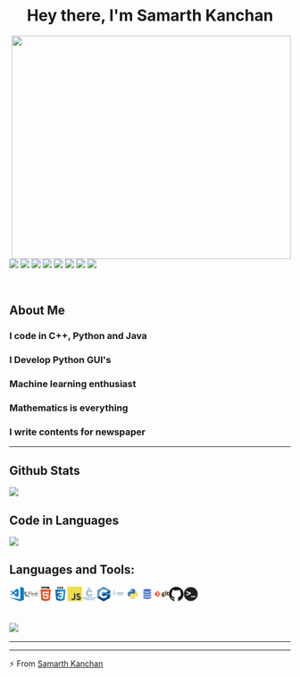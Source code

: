 <p>
  
  <h1 align='center'>Hey there, I'm Samarth Kanchan</h1>

</p>

<img align="right" src="https://github.com/anubhavv1998/Samarth-123/blob/main/developer.gif" height="400" width="500">

[![](https://img.shields.io/badge/LinkedIn-Samarth-blue)](https://www.linkedin.com/in/anubhav-singh-1a9090141/)
[![](https://img.shields.io/badge/Twitter-SamarthKanchan-skyblue)](https://twitter.com/SamKanchan3)
[![](https://img.shields.io/badge/HackerRank-Samarth-brightgreen)](https://www.hackerrank.com/anubhavv1998/)
[![](https://img.shields.io/badge/Portfolio-Samarth-orange)](https://anubhavv1998.github.io/anubhav/)
[![](https://img.shields.io/badge/GeeksForGeeks-Samarth-brightgreen)](https://auth.geeksforgeeks.org/user/4nu6h4v51ngh/)
[![](https://img.shields.io/badge/YouTube-Samarth-darkred)](https://www.youtube.com/channel/UCkyPJOfBGt0z9kdzFe1RZoA)
[![](https://img.shields.io/badge/Gmail-anubhavsingh02016@gmail.com-red)](mailto:anubhavsingh02016@gmail.com)
[![](https://img.shields.io/badge/Discord-Samarth-blue)](https://discord.com/channels/692993599192956928/692993599192956931)

<br>

<h2 align="top">About Me</h2>

### I code in C++, Python and Java

### I Develop Python GUI's 

### Machine learning enthusiast

### Mathematics is everything 

### I write contents for newspaper

<hr>

<h2 style="block">Github Stats</h2>
<p width="100%">
  <a href="https://github.com/Samarth-123">
    <img align="top" src="https://github-readme-stats.vercel.app/api?username=Samarth-123&theme=highcontrast&show_icons=true&count_private=true" />
  </a>
</p>

<h2 style="block">Code in Languages</h2>
  <p width="100%">
    <a href="https://github.com/Samarth-123">
      <img align="top" src="https://github-readme-stats.vercel.app/api/top-langs/?username=Samarth-123&theme=highcontrast&show_icons=true&count_private=true&layout=compact"/>
    </a>
  </p>

<!--
  <h2 style="block">  Projects <h2>
  <p width="100%">
    <a href="https://github.com/Samarth-123/SAIRA-Desktop-Assistant">
      <img align="top" src="https://github-readme-stats.vercel.app/api/pin/?username=Samarth-123&repo=SAIRA-Desktop-Assistant&theme=highcontrast&show_icons=true&count_private=true&layout=compact"/>
    </a>
      <br><br>

    <a href="https://github.com/Samarth-123/EmployeeLoanMgt">
    <img align="top" src="https://github-readme-stats.vercel.app/api/pin/?username=Samarth-123&repo=EmployeeLoanMgt&theme=highcontrast&show_icons=true&count_private=true&layout=compact"/>
    </a>
    <br><br>
    <a href="https://github.com/Samarth-123/EazyPeazy">
    <img align="top" src="https://github-readme-stats.vercel.app/api/pin/?username=Samarth-123&repo=EazyPeazy&theme=highcontrast&show_icons=true&count_private=true&layout=compact"/>
    </a>
    <br><br>
    <a href="https://github.com/Samarth-123/Book-Navigator-GCExtention">
    <img align="top" src="https://github-readme-stats.vercel.app/api/pin/?username=Samarth-123&repo=Book-Navigator-GCExtention&theme=highcontrast&show_icons=true&count_private=true&layout=compact"/>
    </a>
    <br><br>
    <a href="https://github.com/Samarth-123/E-Book_Services">
    <img align="top" src="https://github-readme-stats.vercel.app/api/pin/?username=Samarth-123&repo=E-Book_Services&theme=highcontrast&show_icons=true&count_private=true&layout=compact"/>
    </a>
    </p>
 -->

## Languages and Tools:

<img align="left" alt="Visual Studio Code" width="26px" src="https://raw.githubusercontent.com/github/explore/80688e429a7d4ef2fca1e82350fe8e3517d3494d/topics/visual-studio-code/visual-studio-code.png" />
<img align="left" alt="Flask" width="26px" src="https://raw.githubusercontent.com/github/explore/80688e429a7d4ef2fca1e82350fe8e3517d3494d/topics/flask/flask.png" />
<img align="left" alt="HTML5" width="26px" src="https://raw.githubusercontent.com/github/explore/80688e429a7d4ef2fca1e82350fe8e3517d3494d/topics/html/html.png" />
<img align="left" alt="CSS3" width="26px" src="https://raw.githubusercontent.com/github/explore/80688e429a7d4ef2fca1e82350fe8e3517d3494d/topics/css/css.png" />
<img align="left" alt="JavaScript" width="26px" src="https://raw.githubusercontent.com/github/explore/80688e429a7d4ef2fca1e82350fe8e3517d3494d/topics/javascript/javascript.png" />
<img align="left" alt="C" width="26px" src="https://raw.githubusercontent.com/github/explore/80688e429a7d4ef2fca1e82350fe8e3517d3494d/topics/c/c.png" />
<img align="left" alt="CPP" width="26px" src="https://raw.githubusercontent.com/github/explore/80688e429a7d4ef2fca1e82350fe8e3517d3494d/topics/cpp/cpp.png" />
<img align="left" alt="Java" width="26px" src="https://raw.githubusercontent.com/github/explore/80688e429a7d4ef2fca1e82350fe8e3517d3494d/topics/java/java.png" />
<img align="left" alt="python" width="26px" src="https://raw.githubusercontent.com/github/explore/80688e429a7d4ef2fca1e82350fe8e3517d3494d/topics/python/python.png" />
<img align="left" alt="SQL" width="26px" src="https://raw.githubusercontent.com/github/explore/80688e429a7d4ef2fca1e82350fe8e3517d3494d/topics/sql/sql.png" />
<img align="left" alt="Git" width="26px" src="https://raw.githubusercontent.com/github/explore/80688e429a7d4ef2fca1e82350fe8e3517d3494d/topics/git/git.png" />
<img align="left" alt="GitHub" width="26px" src="https://raw.githubusercontent.com/github/explore/78df643247d429f6cc873026c0622819ad797942/topics/github/github.png" />
<img align="left" alt="Terminal" width="26px" src="https://raw.githubusercontent.com/github/explore/80688e429a7d4ef2fca1e82350fe8e3517d3494d/topics/terminal/terminal.png" /><br/>
<br/>
<br>

![](https://komarev.com/ghpvc/?username=your-github-Samarth-123&label=PROFILE+VIEWS)<hr>


<!--
<details>
<summary>:zap:        </summary>
</details>
Here are some gists [here](https://gist.github.com/anubhavv1998)
code snippits here
-->
<hr>

⚡ From  [Samarth Kanchan](https://github.com/Samarth-123)<br><br>



<!-- Aage aur projects bnane hai


<!--
Here are some ideas to get you started:

- 🔭 I’m currently working on ...
- 🌱 I’m currently learning ...
- 👯 I’m looking to collaborate on ...
- 🤔 I’m looking for help with ...
- 💬 Ask me about ...
- 📫 How to reach me: ...
- 😄 Pronouns: ...
- ⚡ Fun fact: ...
-->
